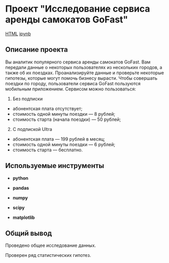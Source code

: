 # Проект "Исследование сервиса аренды самокатов GoFast"

[HTML](https://github.com/AVRotaev/Portfolio/blob/main/Hypotheses_check_GoFast_service/Project_GoFast_service_Hypothesis_check.html) [ipynb](https://github.com/AVRotaev/Portfolio/blob/main/Hypotheses_check_GoFast_service/Project_GoFast_service_Hypothesis_check.ipynb)

## Описание проекта

Вы аналитик популярного сервиса аренды самокатов GoFast. Вам передали данные о некоторых пользователях из нескольких городов, а также об их поездках. Проанализируйте данные и проверьте некоторые гипотезы, которые могут помочь бизнесу вырасти.
Чтобы совершать поездки по городу, пользователи сервиса GoFast пользуются мобильным приложением. Сервисом можно пользоваться:

1. Без подписки
- абонентская плата отсутствует;
- стоимость одной минуты поездки — 8 рублей;
- стоимость старта (начала поездки) — 50 рублей;

2. С подпиской Ultra
- абонентская плата — 199 рублей в месяц;
- стоимость одной минуты поездки — 6 рублей;
- стоимость старта — бесплатно.

## Используемые инструменты

- **python**

- **pandas**

- **numpy**

- **scipy**

- **matplotlib**

## Общий вывод

Проведено общее исследование данных.

Проверен ряд статистических гипотез.
